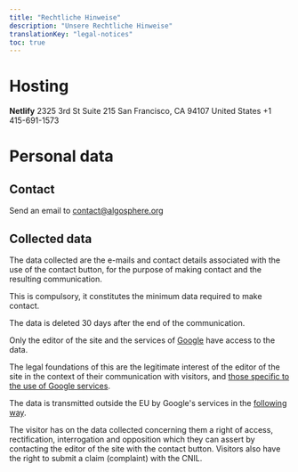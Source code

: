 ```yaml
---
title: "Rechtliche Hinweise"
description: "Unsere Rechtliche Hinweise"
translationKey: "legal-notices"
toc: true
---
```


# Hosting
**Netlify**
2325 3rd St Suite 215
San Francisco, CA 94107
United States
+1 415-691-1573

# Personal data
## Contact
Send an email to <a href="mailto:contact@algosphere.org" class="no-external-icon">contact@algosphere.org</a>

## Collected data
The data collected are the e-mails and contact details associated with the use of the contact button, for the purpose of making contact and the resulting communication.

This is compulsory, it constitutes the minimum data required to make contact.

The data is deleted 30 days after the end of the communication.

Only the editor of the site and the services of [Google](https://about.google/) have access to the data.

The legal foundations of this are the legitimate interest of the editor of the site in the context of their communication with visitors, and [those specific to the use of Google services](https://policies.google.com/privacy).

The data is transmitted outside the EU by Google's services in the [following way](https://policies.google.com/privacy/frameworks).

The visitor has on the data collected concerning them a right of access, rectification, interrogation and opposition which they can assert by contacting the editor of the site with the contact button. Visitors also have the right to submit a claim (complaint) with the CNIL.
